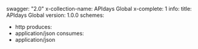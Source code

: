 swagger: "2.0"
x-collection-name: APIdays Global
x-complete: 1
info:
  title: APIdays Global
  version: 1.0.0
schemes:
- http
produces:
- application/json
consumes:
- application/json